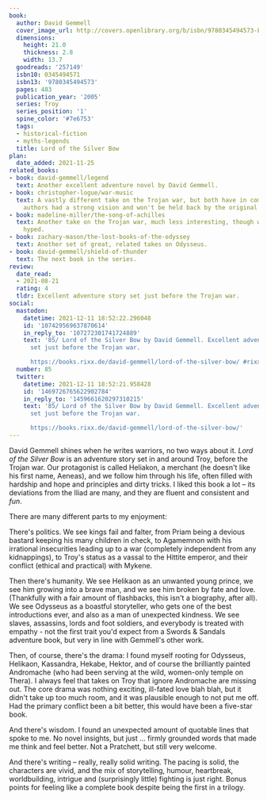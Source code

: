 ```yaml
---
book:
  author: David Gemmell
  cover_image_url: http://covers.openlibrary.org/b/isbn/9780345494573-L.jpg
  dimensions:
    height: 21.0
    thickness: 2.8
    width: 13.7
  goodreads: '257149'
  isbn10: 0345494571
  isbn13: '9780345494573'
  pages: 483
  publication_year: '2005'
  series: Troy
  series_position: '1'
  spine_color: '#7e6753'
  tags:
  - historical-fiction
  - myths-legends
  title: Lord of the Silver Bow
plan:
  date_added: 2021-11-25
related_books:
- book: david-gemmell/legend
  text: Another excellent adventure novel by David Gemmell.
- book: christopher-logue/war-music
  text: A vastly different take on the Trojan war, but both have in common that the
    authors had a strong vision and won't be held back by the original legend.
- book: madeline-miller/the-song-of-achilles
  text: Another take on the Trojan war, much less interesting, though weirdly more
    hyped.
- book: zachary-mason/the-lost-books-of-the-odyssey
  text: Another set of great, related takes on Odysseus.
- book: david-gemmell/shield-of-thunder
  text: The next book in the series.
review:
  date_read:
  - 2021-08-21
  rating: 4
  tldr: Excellent adventure story set just before the Trojan war.
social:
  mastodon:
    datetime: 2021-12-11 18:52:22.296048
    id: '107429569637870614'
    in_reply_to: '107272301741724889'
    text: '85/ Lord of the Silver Bow by David Gemmell. Excellent adventure story
      set just before the Trojan war.

      https://books.rixx.de/david-gemmell/lord-of-the-silver-bow/ #rixxReads'
  number: 85
  twitter:
    datetime: 2021-12-11 18:52:21.958428
    id: '1469726765622902784'
    in_reply_to: '1459661620297310215'
    text: '85/ Lord of the Silver Bow by David Gemmell. Excellent adventure story
      set just before the Trojan war.

      https://books.rixx.de/david-gemmell/lord-of-the-silver-bow/'
---
```


David Gemmell shines when he writes warriors, no two ways about it. *Lord of the Silver Bow* is an adventure story set
in and around Troy, before the Trojan war. Our protagonist is called Heliakon, a merchant (he doesn't like his first
name, Aeneas), and we follow him through his life, often filled with hardship and hope and principles and dirty tricks.
I liked this book a lot – its deviations from the Iliad are many, and they are fluent and consistent and *fun*.

There are many different parts to my enjoyment:

There's politics. We see kings fail and falter, from Priam being a devious bastard keeping his many children in check,
to Agamemnon with his irrational insecurities leading up to a war (completely independent from any kidnappings), to
Troy's status as a vassal to the Hittite emperor, and their conflict (ethical and practical) with Mykene.

Then there's humanity. We see Helikaon as an unwanted young prince, we see him growing into a brave man, and we see him
broken by fate and love. (Thankfully with a fair amount of flashbacks, this isn't a biography, after all). We see
Odysseus as a boastful storyteller, who gets one of the best introductions ever, and also as a man of unexpected
kindness. We see slaves, assassins, lords and foot soldiers, and everybody is treated with empathy - not the first trait
you'd expect from a Swords & Sandals adventure book, but very in line with Gemmell's other work.

Then, of course, there's the drama: I found myself rooting for Odysseus, Helikaon, Kassandra, Hekabe, Hektor, and of
course the brilliantly painted Andromache (who had been serving at the wild, women-only temple on Thera). I always feel
that takes on Troy that ignore Andromache are missing out. The core drama was nothing exciting, ill-fated love blah
blah, but it didn't take up too much room, and it was plausible enough to not put me off. Had the primary conflict been
a bit better, this would have been a five-star book.

And there's wisdom. I found an unexpected amount of quotable lines that spoke to me. No novel insights, but just …
firmly grounded words that made me think and feel better. Not a Pratchett, but still very welcome.

And there's writing – really, really solid writing. The pacing is solid, the characters are vivid, and the mix of
storytelling, humour, heartbreak, worldbuilding, intrigue and (surprisingly little) fighting is just right. Bonus points
for feeling like a complete book despite being the first in a trilogy.
